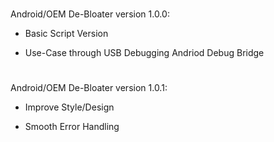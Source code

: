 #

Android/OEM De-Bloater version 1.0.0:

- Basic Script Version

- Use-Case through USB Debugging Andriod Debug Bridge

#

Android/OEM De-Bloater version 1.0.1:

- Improve Style/Design

- Smooth Error Handling
